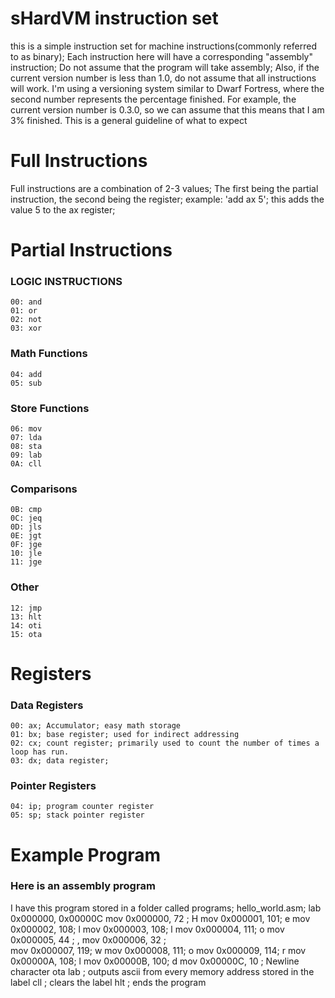 # sHardVM instruction set
this is a simple instruction set for machine instructions(commonly referred to as binary); Each instruction here will have a corresponding "assembly" instruction; Do not assume that the program will take assembly; Also, if  the current version number is less than 1.0, do not assume that all instructions will work. I'm using a versioning system similar to Dwarf Fortress, where the second number represents the percentage finished. For example, the current version number is 0.3.0, so we can assume that this means that I am 3% finished. This is a general guideline of what to expect
# Full Instructions
Full instructions are a combination of 2-3 values; The first being the partial instruction, the second being the register; example: 'add ax 5'; this adds the value 5 to the ax register;  
# Partial Instructions
### LOGIC INSTRUCTIONS  
    00: and  
    01: or  
    02: not  
    03: xor  

### Math Functions
    04: add  
    05: sub  
### Store Functions
    06: mov  
    07: lda  
    08: sta
    09: lab
    0A: cll
### Comparisons
    0B: cmp  
    0C: jeq  
    0D: jls  
    0E: jgt  
    0F: jge  
    10: jle  
    11: jge  
### Other
    12: jmp
    13: hlt
    14: oti
    15: ota

# Registers
### Data Registers
    00: ax; Accumulator; easy math storage
    01: bx; base register; used for indirect addressing
    02: cx; count register; primarily used to count the number of times a loop has run.
    03: dx; data register; 
### Pointer Registers
    04: ip; program counter register
    05: sp; stack pointer register
# Example Program
### Here is an assembly program
I have this program stored in a folder called programs; hello_world.asm;
    lab 0x000000, 0x00000C
    mov 0x000000, 72 ; H
    mov 0x000001, 101; e
    mov 0x000002, 108; l
    mov 0x000003, 108; l
    mov 0x000004, 111; o
    mov 0x000005, 44 ; ,
    mov 0x000006, 32 ;  
    mov 0x000007, 119; w
    mov 0x000008, 111; o
    mov 0x000009, 114; r
    mov 0x00000A, 108; l
    mov 0x00000B, 100; d
    mov 0x00000C, 10 ; Newline character
    ota lab ; outputs ascii from every memory address stored in the label
    cll ; clears the label
    hlt ; ends the program

